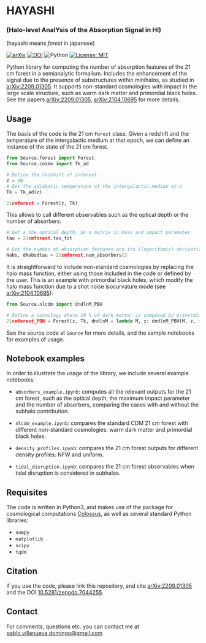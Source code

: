 # HAYASHI

### (Halo-level AnalYsis of the Absorption Signal in HI)

(hayashi means *forest* in japanese)

[![arXiv](https://img.shields.io/badge/arXiv-2209.01305-B31B1B.svg)](http://arxiv.org/abs/2209.01305) [![DOI](https://zenodo.org/badge/DOI/10.5281/zenodo.7044255.svg)](https://doi.org/10.5281/zenodo.7044255) ![Python](https://img.shields.io/pypi/pyversions/python-binance.svg) [![License: MIT](https://img.shields.io/badge/License-MIT-yellow.svg)](https://opensource.org/licenses/MIT)

Python library for computing the number of absorption features of the 21 cm forest in a semianalytic formalism. Includes the enhancement of the signal due to the presence of substructures within minihalos, as studied in [arXiv:2209.01305](https://arxiv.org/abs/2209.01305). It supports non-standard cosmologies with impact in the large scale structure, such as warm dark matter and primordial black holes. See the papers [arXiv:2209.01305](https://arxiv.org/abs/2209.01305), [arXiv:2104.10695](https://arxiv.org/abs/2104.10695) for more details.


## Usage

The basis of the code is the 21 cm `Forest` class. Given a redshift and the temperature of the intergalactic medium at that epoch, we can define an instance of the state of the 21 cm forest.

```python
from Source.forest import Forest
from Source.cosmo import Tk_ad

# Define the redshift of interest
z = 10
# Get the adiabatic temperature of the intergalactic medium at z
Tk = Tk_ad(z)

21cmforest = Forest(z, Tk)
```

 This allows to call different observables such as the optical depth or the number of absorbers.

 ```python
 # Get a the optical depth, as a matrix in mass and impact parameter
 tau = 21cmforest.tau_tot

 # Get the number of absorption features and its (logarithmic) derivative with respect to tau
 Nabs, dNabsdtau = 21cmforest.num_absorbers()
 ```

It is straightforward to include non-standard cosmologies by replacing the halo mass function, either using those included in the code or defined by the user. This is an example with primordial black holes, which modify the halo mass function due to a shot noise isocurvature mode (see [arXiv:2104.10695](https://arxiv.org/abs/2104.10695)):

```python
from Source.nlcdm import dndlnM_PBH

# Define a cosmology where 10 % of dark matter is composed by primordial black holes of 1 solar mass
21cmforest_PBH = Forest(z, Tk, dndlnM = lambda M, z: dndlnM_PBH(M, z, fpbh = 0.1, Mpbh = 1.))
```

See the source code at `Source` for more details, and the sample notebooks for examples of usage.


## Notebook examples

In order to illustrate the usage of the library, we include several example notebooks:

* `absorbers_example.ipynb`: computes all the relevant outputs for the 21 cm forest, such as the optical depth, the maximum impact parameter and the number of absorbers, comparing the cases with and without the subhalo contribution.

* `nlcdm_example.ipynb`: compares the standard CDM 21 cm forest with different non-standard cosmologies: warm dark matter and primordial black holes.

* `density_profiles.ipynb`: compares the 21 cm forest outputs for different density profiles: NFW and uniform.

* `tidal_disruption.ipynb`: compares the 21 cm forest observables when tidal disruption is considered in subhalos.


## Requisites

The code is written in Python3, and makes use of the package for cosmological computations [Colossus](https://bdiemer.bitbucket.io/colossus/), as well as several standard Python libraries:

* `numpy`
* `matplotlib`
* `scipy`
* `tqdm`


## Citation

If you use the code, please link this repository, and cite [arXiv:2209.01305](https://arxiv.org/abs/2209.01305) and the DOI [10.5281/zenodo.7044255](https://doi.org/10.5281/zenodo.7044255).


## Contact

For comments, questions etc. you can contact me at <pablo.villanueva.domingo@gmail.com>
